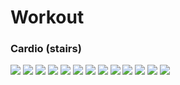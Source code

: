 # Workout
### Cardio (stairs)
![](https://i.imgur.com/BL5Iyr9.gif)
![](https://i.imgur.com/mQVUotW.gif)
![](https://i.imgur.com/iEDbG7V.gif)
![](https://i.imgur.com/bo2ouSv.gif)
![](https://i.imgur.com/56ggYSX.gif)
![](https://i.imgur.com/Yqb2M2X.gif)
![](https://i.imgur.com/7sfXeps.gif)
![](https://i.imgur.com/gSa9JuQ.gif)
![](https://i.imgur.com/WSbqVfh.gif)
![](https://i.imgur.com/N1VKefQ.gif)
![](https://i.imgur.com/i8n6SIc.gif)
![](https://i.imgur.com/tCf6DeF.gif)
![](https://i.imgur.com/dQ0k3mA.gif)

